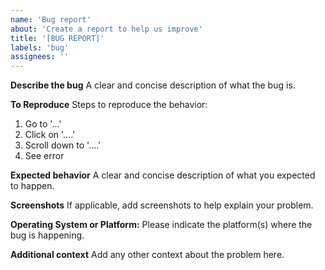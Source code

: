 ```yaml
---
name: 'Bug report'
about: 'Create a report to help us improve'
title: '[BUG REPORT]'
labels: 'bug'
assignees: ''
---
```


**Describe the bug**
A clear and concise description of what the bug is.

**To Reproduce**
Steps to reproduce the behavior:

1. Go to '...'
2. Click on '....'
3. Scroll down to '....'
4. See error

**Expected behavior**
A clear and concise description of what you expected to happen.

**Screenshots**
If applicable, add screenshots to help explain your problem.

**Operating System or Platform:**
Please indicate the platform(s) where the bug is happening.

**Additional context**
Add any other context about the problem here.
